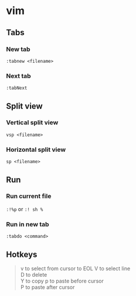 # vim

## Tabs

### New tab
`:tabnew <filename>`

### Next tab
`:tabNext`

## Split view

### Vertical split view
`vsp <filename>`

### Horizontal split view
`sp <filename>`

## Run

### Run current file
`:!%p`
or
`:! sh %`

### Run in new tab
`:tabdo <command>`

## Hotkeys
> v to select from cursor to EOL
> V to select line  
> D to delete  
> Y to copy
> p to paste before cursor  
> P to paste after cursor

